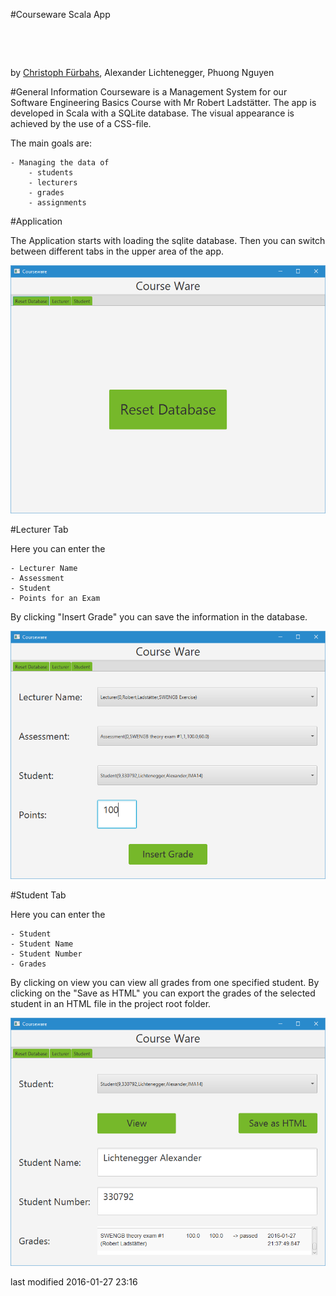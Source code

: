 #Courseware Scala App

![<fhLogo>](<https://www.fh-joanneum.at/custom/images/logo_1001.png>)

![<fhIma>](<http://www.fh-joanneum.at/global/show_picture.asp?id=aaaaaaaaaajahgt>)

by [Christoph Fürbahs](http://www.fuerbahs.com), Alexander Lichtenegger, Phuong Nguyen

#General Information
Courseware is a Management System for our Software Engineering Basics Course with Mr Robert Ladstätter.
The app is developed in Scala with a SQLite database.
The visual appearance is achieved by the use of a CSS-file.

The main goals are:

    - Managing the data of
    	- students
    	- lecturers
    	- grades
    	- assignments

#Application

The Application starts with loading the sqlite database.
Then you can switch between different tabs in the upper area of the app.

![<Screenshot Main Tab>](<./screenshots/1.png>)

#Lecturer Tab

Here you can enter the

    - Lecturer Name
    - Assessment
    - Student
    - Points for an Exam

By clicking "Insert Grade" you can save the information in the database.

![<Screenshot Lecturer Tab>](<./screenshots/6.png>)

#Student Tab

Here you can enter the

    - Student
    - Student Name
    - Student Number
    - Grades

By clicking on view you can view all grades from one specified student.
By clicking on the "Save as HTML" you can export the grades of the selected student in an HTML file in the project root folder.

![<Screenshot Student Tab>](<./screenshots/9.png>)

last modified 2016-01-27 23:16